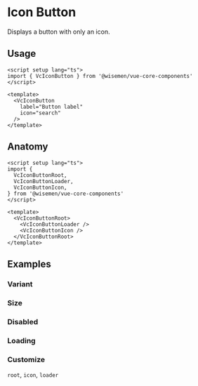 # Icon Button

Displays a button with only an icon.

<ComponentPreview name="icon-button/examples/main" />

<!-- todo: @include: ./icon-button-meta.md -->

## Usage
```vue
<script setup lang="ts">
import { VcIconButton } from '@wisemen/vue-core-components'
</script>

<template>
  <VcIconButton
    label="Button label"
    icon="search"
  />
</template>
```

## Anatomy

```vue
<script setup lang="ts">
import {
  VcIconButtonRoot,
  VcIconButtonLoader,
  VcIconButtonIcon,
} from '@wisemen/vue-core-components'
</script>

<template>
  <VcIconButtonRoot>
    <VcIconButtonLoader />
    <VcIconButtonIcon />
  </VcIconButtonRoot>
</template>
```

## Examples

### Variant

<ComponentPreview name="icon-button/examples/variant" />

### Size

<ComponentPreview name="icon-button/examples/size" />

### Disabled

<ComponentPreview name="icon-button/examples/disabled" />

### Loading

<ComponentPreview name="icon-button/examples/loading" />

### Customize

`root`, `icon`, `loader`

<ComponentPreview name="icon-button/examples/customize" />

<!-- @include: ./icon-button-meta.md -->